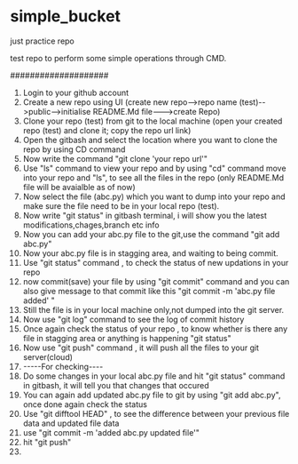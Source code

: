 # simple_bucket
just practice repo

test repo to perform some simple operations through CMD.

####################
1. Login to your github account
2. Create a new repo using UI
   (create new repo-->repo name (test)-->public-->initialise README.Md file--->create Repo)
3. Clone your repo (test) from git to the local machine
  (open your created repo (test) and clone it; copy the repo url link)
4. Open the gitbash and select the location where you want to clone the repo by using CD command
5. Now write the command "git clone 'your repo url'"
6. Use "ls" command to view your repo and by using "cd" command move into your repo and "ls", to see all the files in the repo (only README.Md file will be avaialble as of now)
7. Now select the file (abc.py) which you want to dump into your repo and make sure the file need to be in your local repo (test).
8. Now write "git status" in gitbash terminal, i will show you the latest modifications,chages,branch etc info
9. Now you can add your abc.py file to the git,use the command "git add abc.py"
10. Now your abc.py file is in stagging area, and waiting to being commit.
11. Use "git status" command , to check the status of new updations in your repo
12. now commit(save) your file by using "git commit" command and you can also give message to that commit like this "git commit -m 'abc.py file added' "
13. Still the file is in your local machine only,not dumped into the git server.
14. Now use "git log" command to see the log of commit history
15. Once again check the status of your repo , to know whether is there any file in stagging area or anything is happening "git status"
16. Now use "git push" command , it will push all the files to your git server(cloud)
17. -----For checking----
18. Do some changes in your local abc.py file and hit "git status" command in gitbash, it will tell you that changes that occured
19. You can again add updated abc.py file to git by using "git add abc.py", once done again check the status
20. Use "git difftool HEAD" , to see the difference between your previous file data and updated file data
21. use "git commit -m 'added abc.py updated file'"
22. hit "git push"
23. 
